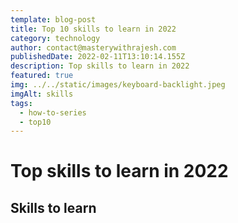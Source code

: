 ```yaml
---
template: blog-post
title: Top 10 skills to learn in 2022
category: technology
author: contact@masterywithrajesh.com
publishedDate: 2022-02-11T13:10:14.155Z
description: Top skills to learn in 2022
featured: true
img: ../../static/images/keyboard-backlight.jpeg
imgAlt: skills
tags:
  - how-to-series
  - top10
---
```

# Top skills to learn in 2022

## Skills to learn